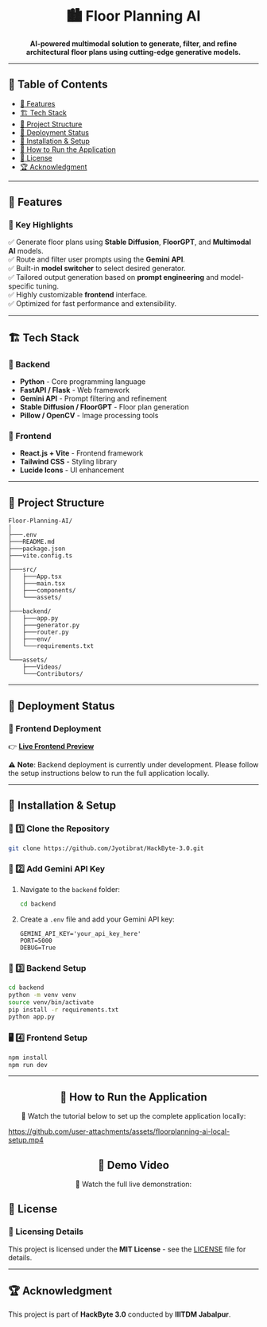 <h1 align="center">
  🏙️ Floor Planning AI
</h1>

<p align="center">
  <strong>AI-powered multimodal solution to generate, filter, and refine architectural floor plans using cutting-edge generative models.</strong>
</p>

---

## 📑 Table of Contents

- [🌟 Features](#-features)
- [🏗️ Tech Stack](#-tech-stack)
- [📂 Project Structure](#-project-structure)
- [🚀 Deployment Status](#-deployment-status)
- [🚀 Installation & Setup](#-installation--setup)
- [🎥 How to Run the Application](#-how-to-run-the-application)
- [📜 License](#-license)
- [🏆 Acknowledgment](#-acknowledgment)

---

## 🌟 Features

### 🔹 Key Highlights

✅ Generate floor plans using **Stable Diffusion**, **FloorGPT**, and **Multimodal AI** models.\
✅ Route and filter user prompts using the **Gemini API**.\
✅ Built-in **model switcher** to select desired generator.\
✅ Tailored output generation based on **prompt engineering** and model-specific tuning.\
✅ Highly customizable **frontend** interface.\
✅ Optimized for fast performance and extensibility.

---

## 🏗️ Tech Stack

### 🔹 Backend

- **Python** - Core programming language
- **FastAPI / Flask** - Web framework
- **Gemini API** - Prompt filtering and refinement
- **Stable Diffusion / FloorGPT** - Floor plan generation
- **Pillow / OpenCV** - Image processing tools

### 🔹 Frontend

- **React.js + Vite** - Frontend framework
- **Tailwind CSS** - Styling library
- **Lucide Icons** - UI enhancement

---

## 📂 Project Structure

```
Floor-Planning-AI/
│
├───.env
├───README.md
├───package.json
├───vite.config.ts
│
├───src/
│   ├───App.tsx
│   ├───main.tsx
│   ├───components/
│   └───assets/
│
├───backend/
│   ├───app.py
│   ├───generator.py
│   ├───router.py
│   ├───env/
│   └───requirements.txt
│
└───assets/
    ├───Videos/
    └───Contributors/
```

---

## 🚀 Deployment Status

### 🔹 Frontend Deployment

👉 [**Live Frontend Preview**](https://floorplanningai.netlify.app/)

⚠️ **Note**: Backend deployment is currently under development. Please follow the setup instructions below to run the full application locally.

---

## 🚀 Installation & Setup

### 🔧 1️⃣ Clone the Repository

```sh
git clone https://github.com/Jyotibrat/HackByte-3.0.git
```

### 🔑 2️⃣ Add Gemini API Key

1. Navigate to the `backend` folder:
   ```sh
   cd backend
   ```
2. Create a `.env` file and add your Gemini API key:
   ```env
   GEMINI_API_KEY='your_api_key_here'
   PORT=5000
   DEBUG=True
   ```

### 🧠 3️⃣ Backend Setup

```sh
cd backend
python -m venv venv
source venv/bin/activate
pip install -r requirements.txt
python app.py
```

### 🖥️ 4️⃣ Frontend Setup

```sh
npm install
npm run dev
```

---

<h2 align="center">🎥 How to Run the Application</h2>

<p align="center">
📌 Watch the tutorial below to set up the complete application locally:
</p>

https://github.com/user-attachments/assets/floorplanning-ai-local-setup.mp4

<h2 align="center">🎥 Demo Video</h2>

<p align="center">
📌 Watch the full live demonstration:
</p>

## 📜 License

### 🔹 Licensing Details

This project is licensed under the **MIT License** - see the [LICENSE](LICENSE) file for details.

---

## 🏆 Acknowledgment

This project is part of **HackByte 3.0** conducted by **IIITDM Jabalpur**.
